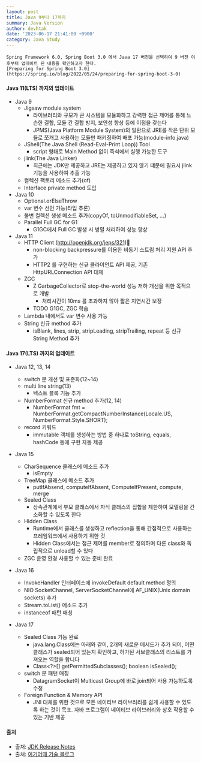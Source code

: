 ```yaml
---
layout: post
title: Java 9부터 17까지
summary: Java Version
author: devhtak
date: '2023-06-17 21:41:00 +0900'
category: Java Study
---
```

```
Spring Framework 6.0, Spring Boot 3.0 에서 Java 17 버전을 선택하여 9 버전 이후부터 업데이트 된 내용을 확인하고자 한다.
[Preparing for Spring Boot 3.0](https://spring.io/blog/2022/05/24/preparing-for-spring-boot-3-0)
```
#### Java 11(LTS) 까지의 업데이트
- Java 9
  - Jigsaw module system
    - 라이브러리와 규모가 큰 시스템을 모듈화하고 강력한 접근 제어를 통해 느슨한 결합, 모듈 간 결합 방지, 보안성 향상 등에 이점을 갖는다
    - JPMS(Java Platform Module System)의 일환으로 JRE를 작은 단위 모듈로 쪼개고 사용하는 모듈만 패키징하여 배포 가능(module-info.java)
  - JShell(The Java Shell (Read-Eval-Print Loop)) Tool
    - script 형태로 Main Method 없이 즉석에서 실행 가능한 도구
  - jlink(The Java Linker)
    - 최근에는 JDK만 제공하고 JRE는 제공하고 있지 않기 떄문에 필요시 jlink 기능을 사용하여 추출 가능
  - 컬렉션 팩토리 메소드 추가(of)
  - Interface private method 도입
- Java 10
  - Optional.orElseThrow
  - var 변수 선언 가능(타입 추론)
  - 불변 컬렉션 생성 메소드 추가(copyOf, toUnmodifiableSet, ...)
  - Parallel Full GC for G1
    - G1GC에서 Full GC 발생 시 병렬 처리하여 성능 향상
- Java 11
  - HTTP Client (http://openjdk.org/jeps/321)
    - non-blocking backpressure를 이용한 비동기 스트림 처리 지원 API 추가
    - HTTP2 를 구현하는 신규 클라이언트 API 제공, 기존 HttpURLConnection API 대체
  - ZGC
    - Z GarbageCollector로 stop-the-world 성능 저하 개선을 위한 목적으로 개발
      - 처리시간이 10ms 를 초과하지 않아 짧은 지연시간 보장
    - TODO G1GC, ZGC 학습
  - Lambda 내에서도 var 변수 사용 가능
  - String 신규 method 추가
    - isBlank, lines, strip, stripLeading, stripTrailing, repeat 등 신규 String Method 추가

#### Java 17(LTS) 까지의 업데이트
- Java 12, 13, 14
  - switch 문 개선 및 표준화(12~14)
  - multi line string(13)
    - 텍스트 블록 기능 추가
  - NumberFormat 신규 method 추가(12, 14)
    - NumberFormat fmt = NumberFormat.getCompactNumberInstance(Locale.US, NumberFormat.Style.SHORT);
  - record 키워드
    - immutable 객체를 생성하는 방법 중 하나로 toString, equals, hashCode 등에 구현 자동 제공
   
- Java 15
  - CharSequence 클래스에 메소드 추가
    - isEmpty
  - TreeMap 클래스에 메소드 추가
    - putIfAbsend, computeIfAbsent, ComputeIfPresent, compute, merge
  - Sealed Class
    - 상속관계에서 부모 클래스에서 자식 클래스의 집합을 제한하여 모델링을 간소화할 수 있도록 한다
  - Hidden Class
    - Runtime에서 클래스를 생성하고 reflection을 통해 간접적으로 사용하는 프레임워크에서 사용하기 위한 것
    - Hidden Class에서는 접근 제어를 member로 정의하며 다른 class와 독립적으로 unload할 수 있다
  - ZGC 운영 환경 사용할 수 있는 준비 완료
- Java 16
  - InvokeHandler 인터페이스에 invokeDefault default method 정의
  - NIO SocketChannel, ServerSocketChannel에 AF_UNIX(Unix domain sockets) 추가
  - Stream.toList() 메소드 추가
  - instanceof 패턴 매칭
 
- Java 17
  - Sealed Class 기능 완료
    - java.lang.Class에는 아래와 같이, 2개의 새로운 메서드가 추가 되어, 어떤 클래스가 sealed되어 있는지 확인하고, 허가된 서브클래스의 리스트를 가져오는 역할을 합니다
    - Class<?>[] getPermittedSubclasses(); boolean isSealed();
  - switch 문 패턴 매칭
    - DatagramSocket이 Multicast Group에 바로 join되어 사용 가능하도록 수정
  - Foreign Function & Memory API
    - JNI 대체를 위한 것으로 모든 네이티브 라이브러리를 쉽게 사용할 수 있도록 하는 것이 목표. 자바 프로그램이 네이티브 라이브러리와 상호 작용할 수 있는 기반 제공

#### 출처
- 출처: [JDK Release Notes](https://www.oracle.com/java/technologies/javase/jdk-relnotes-index.html)
- 출처: [여기어때 기술 블로그](https://techblog.gccompany.co.kr/%EC%9A%B0%EB%A6%AC%ED%8C%80%EC%9D%B4-jdk-17%EC%9D%84-%EB%8F%84%EC%9E%85%ED%95%9C-%EC%9D%B4%EC%9C%A0-ced2b754cd7)
